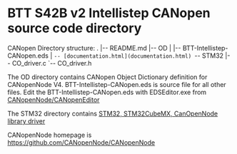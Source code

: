 # BTT S42B v2 Intellistep CANopen source code directory

CANopen Directory structure:
.
|-- README.md
|-- OD
|   |-- BTT-Intellistep-CANopen.eds
|   `-- [documentation.html](documentation.html)
`-- STM32
    |-- CO_driver.c
    `-- CO_driver.h

The OD directory contains CANopen Object Dictionary definition for CANopenNode V4.
BTT-Intellistep-CANopen.eds is source file for all other files.
Edit the BTT-Intellistep-CANopen.eds with EDSEditor.exe from [CANopenNode/CANopenEditor](https://github.com/CANopenNode/CANopenEditor/tree/build)

The STM32 directory contains [STM32, STM32CubeMX, CanOpenNode library driver](https://github.com/Cyrax86/CanOpenNode-STM32-HAL)

CANopenNode homepage is https://github.com/CANopenNode/CANopenNode
